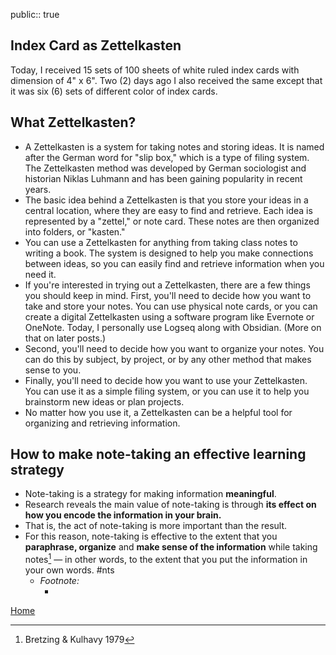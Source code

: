 public:: true

## Index Card as Zettelkasten
Today, I received 15 sets of 100 sheets of white ruled index cards  with dimension of 4" x 6". Two (2) days ago I also received the same except  that it was six (6) sets of different color of index cards.


## What Zettelkasten?

-   A Zettelkasten is a system for taking notes and storing ideas. It is named after the German word for "slip box," which is a type of filing system. The Zettelkasten method was developed by German sociologist and historian Niklas Luhmann and has been gaining popularity in recent years.
-   The basic idea behind a Zettelkasten is that you store your ideas in a central location, where they are easy to find and retrieve. Each idea is represented by a "zettel," or note card. These notes are then organized into folders, or "kasten."
-   You can use a Zettelkasten for anything from taking class notes to writing a book. The system is designed to help you make connections between ideas, so you can easily find and retrieve information when you need it.
-   If you're interested in trying out a Zettelkasten, there are a few things you should keep in mind. First, you'll need to decide how you want to take and store your notes. You can use physical note cards, or you can create a digital Zettelkasten using a software program like Evernote or OneNote. Today, I personally use Logseq along with Obsidian. (More on that on later posts.)
-   Second, you'll need to decide how you want to organize your notes. You can do this by subject, by project, or by any other method that makes sense to you.
-   Finally, you'll need to decide how you want to use your Zettelkasten. You can use it as a simple filing system, or you can use it to help you brainstorm new ideas or plan projects.
-   No matter how you use it, a Zettelkasten can be a helpful tool for organizing and retrieving information.

## How to make note-taking an effective learning strategy

-   Note-taking is a strategy for making information **meaningful**.
-   Research reveals the main value of note-taking is through **its effect on how you encode the information in your brain.**
-   That is, the act of note-taking is more important than the result.
-   For this reason, note-taking is effective to the extent that you **paraphrase, organize** and **make sense of the information** while taking notes[^1] — in other words, to the extent that you put the information in your own words. #nts
    -   _Footnote:_
        -   [^1]: Bretzing & Kulhavy 1979

<a href="
https://cliffordx.github.io/legalbai/">Home</a>
